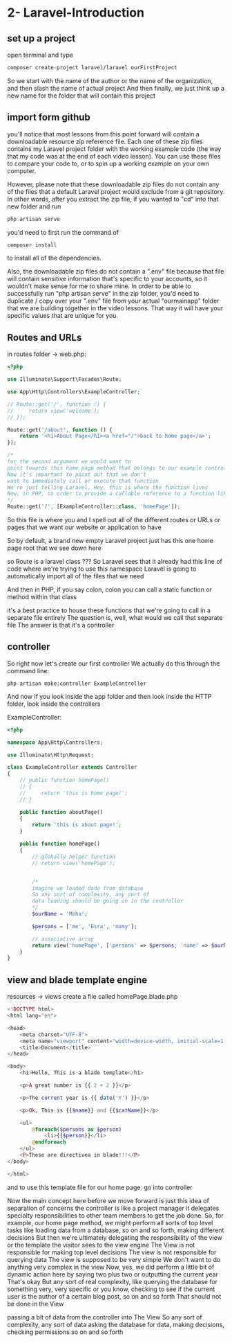 # 2- Laravel-Introduction

## set up a project

open terminal and type

```bash
composer create-project laravel/laravel ourFirstProject
```

So we start with the name of the author or the name of the organization, and then slash the name of actual project And then finally, we just think up a new name for the folder that will contain this project

## import form github

you'll notice that most lessons from this point forward will contain a downloadable resource zip reference file. Each one of these zip files contains my Laravel project folder with the working example code (the way that my code was at the end of each video lesson). You can use these files to compare your code to, or to spin up a working example on your own computer.

However, please note that these downloadable zip files do not contain any of the files that a default Laravel project would exclude from a git repository. In other words, after you extract the zip file, if you wanted to "cd" into that new folder and run

```bash
php artisan serve
```

you'd need to first run the command of

```bash
composer install
```

to install all of the dependencies.

Also, the downloadable zip files do not contain a ".env" file because that file will contain sensitive information that's specific to your accounts, so it wouldn't make sense for me to share mine. In order to be able to successfully run "php artisan serve" in the zip folder, you'd need to duplicate / copy over your ".env" file from your actual "ourmainapp" folder that we are building together in the video lessons. That way it will have your specific values that are unique for you.

## Routes and URLs

in routes folder -> web.php:

```php
<?php

use Illuminate\Support\Facades\Route;

use App\Http\Controllers\ExampleController;

// Route::get('/', function () {
//     return view('welcome');
// });

Route::get('/about', function () {
    return '<h1>About Page</h1><a href="/">back to home page</a>';
});

/*
for the second argument we would want to
point towards this home page method that belongs to our example controller
Now it's important to point out that we don't
want to immediately call or execute that function
We're just telling Laravel, Hey, this is where the function lives
Now, in PHP, in order to provide a callable reference to a function like that
*/
Route::get('/', [ExampleController::class, 'homePage']);

```

So this file is where you and I spell out all of the different routes or URLs or pages that we want our website or application to have

So by default, a brand new empty Laravel project just has this one home page root that we see down here

so Route is a laravel class
???
So Laravel sees that it already had this line of code where we're trying to use this namespace Laravel is going to automatically import all of the files that we need

And then in PHP, if you say colon, colon you can call a static function or method within that class

it's a best practice to house these functions that we're going to call in a separate file entirely The question is, well, what would we call that separate file The answer is that it's a controller

## controller

So right now let's create our first controller We actually do this through the command line:

```hash
php artisan make:controller ExampleController
```

And now if you look inside the app folder and then look inside the HTTP folder, look inside the controllers

ExampleController:

```php
<?php

namespace App\Http\Controllers;

use Illuminate\Http\Request;

class ExampleController extends Controller
{
    // public function homePage()
    // {
    //     return 'this is home page!';
    // }

    public function aboutPage()
    {
        return 'this is about page!';
    }

    public function homePage()
    {
        // globally helper function
        // return view('homePage');


        /*
        imagine we loaded dada from database
        So any sort of complexity, any sort of
        data loading should be going on in the controller
        */
        $ourName = 'Moha';

        $persons = ['me', 'Esra', 'mamy'];

        // associative array
        return view('homePage', ['persons' => $persons, 'name' => $ourName, 'catName' => 'MeowsALot']);
    }
}

```

## view and blade template engine

resources -> views
create a file called homePage.blade.php

```php
<!DOCTYPE html>
<html lang="en">

<head>
    <meta charset="UTF-8">
    <meta name="viewport" content="width=device-width, initial-scale=1.0">
    <title>Document</title>
</head>

<body>
    <h1>Hello, This is a blade template</h1>

    <p>A great number is {{ 2 + 2 }}</p>

    <p>The current year is {{ date('Y') }}</p>

    <p>Ok, This is {{$name}} and {{$catName}}</p>

    <ul>
        @foreach($persons as $person)
            <li>{{$person}}</li>
        @endforeach
    </ul>
    <P>These are directivea in blade!!!</P>
</body>

</html>

```

and to use this template file for our home page: go into controller

Now the main concept here before we move forward is just this idea of separation of concerns the controller is like a project manager it delegates specialty responsibilities to other team members to get the job done. So, for example, our home page method, we might perform all sorts of top level tasks like loading data from a database, so on and so forth, making different decisions But then we're ultimately delegating the responsibility of the view or the template the visitor sees to the view engine The View is not responsible for making top level decisions The view is not responsible for querying data The view is supposed to be very simple We don't want to do anything very complex in the view Now, yes, we did perform a little bit of dynamic action here by saying two plus two or outputting the current year That's okay But any sort of real complexity, like querying the database for something very, very specific or you know, checking to see if the current user is the author of a certain blog post, so on and so forth That should not be done in the View

passing a bit of data from the controller into The View So any sort of complexity, any sort of data asking the database for data, making decisions, checking permissions so on and so forth
